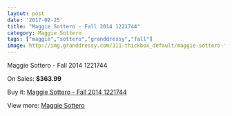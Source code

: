 ```yaml
---
layout: post
date: '2017-02-25'
title: "Maggie Sottero - Fall 2014 1221744"
category: Maggie Sottero
tags: ["maggie","sottero","granddressy","fall"]
image: http://img.granddressy.com/311-thickbox_default/maggie-sottero-fall-2014-1221744.jpg
---
```

Maggie Sottero - Fall 2014 1221744

On Sales: **$363.99**
<a href="https://www.granddressy.com/en/maggie-sottero/240-maggie-sottero-fall-2014-1221744.html"><amp-img layout="responsive" width="600" height="600" src="//img.granddressy.com/311-thickbox_default/maggie-sottero-fall-2014-1221744.jpg" alt="Maggie Sottero - Fall 2014 1221744 0" /></a>

Buy it: [Maggie Sottero - Fall 2014 1221744](https://www.granddressy.com/en/maggie-sottero/240-maggie-sottero-fall-2014-1221744.html "Maggie Sottero - Fall 2014 1221744")

View more: [Maggie Sottero](https://www.granddressy.com/en/13-maggie-sottero "Maggie Sottero")